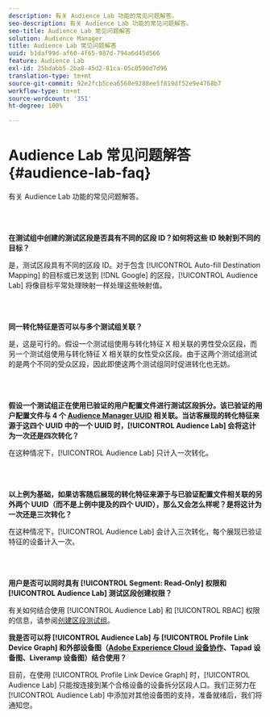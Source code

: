 ```yaml
---
description: 有关 Audience Lab 功能的常见问题解答。
seo-description: 有关 Audience Lab 功能的常见问题解答。
seo-title: Audience Lab 常见问题解答
solution: Audience Manager
title: Audience Lab 常见问题解答
uuid: b1daf99d-af60-4f65-987d-794a6d45d566
feature: Audience Lab
exl-id: 25bdabb5-2ba8-45d2-81ca-05c0590d7d96
translation-type: tm+mt
source-git-commit: 92e2fcb5cea6560e9288ee5f819df52e9e4768b7
workflow-type: tm+mt
source-wordcount: '351'
ht-degree: 100%

---
```


# Audience Lab 常见问题解答 {#audience-lab-faq}

有关 Audience Lab 功能的常见问题解答。

<!-- 

audience-lab-faq.xml

 -->

<br> 

**在测试组中创建的测试区段是否具有不同的区段 ID？如何将这些 ID 映射到不同的目标？**

是，测试区段具有不同的区段 ID。对于包含 [!UICONTROL Auto-fill Destination Mapping] 的目标或已发送到 [!DNL Google] 的区段，[!UICONTROL Audience Lab] 将像目标平常处理映射一样处理这些映射值。

<br> 

**同一转化特征是否可以与多个测试组关联？**

是，这是可行的。假设一个测试组使用与转化特征 X 相关联的男性受众区段，而另一个测试组使用与转化特征 X 相关联的女性受众区段。由于这两个测试组测试的是两个不同的受众区段，因此即使这两个测试组同时促进转化也无妨。

<br> 

**假设一个测试组正在使用已验证的用户配置文件进行测试区段拆分。该已验证的用户配置文件与 4 个 [Audience Manager UUID](../reference/ids-in-aam.md) 相关联。当访客展现的转化特征来源于这四个 UUID 中的一个 UUID 时，[!UICONTROL Audience Lab] 会将这计为一次还是四次转化？**

在这种情况下，[!UICONTROL Audience Lab] 只计入一次转化。

<br> 

**以上例为基础，如果访客随后展现的转化特征来源于与已验证配置文件相关联的另外两个 UUID（而不是上例中提及的四个 UUID），那么又会怎么样呢？是将这计为一次还是三次转化？**

在这种情况下，[!UICONTROL Audience Lab] 会计入三次转化，每个展现已验证特征的设备计入一次。

<br> 

**用户是否可以同时具有 [!UICONTROL Segment: Read-Only] 权限和 [!UICONTROL Audience Lab] 测试区段创建权限？**

有关如何结合使用 [!UICONTROL Audience Lab] 和 [!UICONTROL RBAC] 权限的信息，请参阅[创建区段测试组](../features/audience-lab/audience-lab-manage-test-groups.md#create-test-groups)。

**我是否可以将 [!UICONTROL Audience Lab] 与 [!UICONTROL Profile Link Device Graph] 和外部设备图（[Adobe Experience Cloud 设备协作](https://docs.adobe.com/content/help/zh-Hans/device-co-op/using/home.html)、Tapad 设备图、Liveramp 设备图）结合使用？**

目前，在使用 [!UICONTROL Profile Link Device Graph] 时，[!UICONTROL Audience Lab] 只能按连接到某个合格设备的设备拆分区段人口。我们正努力在 [!UICONTROL Audience Lab] 中添加对其他设备图的支持，准备就绪后，我们将通知您。
